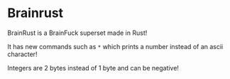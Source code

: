 # Brainrust
 BrainRust is a BrainFuck superset made in Rust!

 It has new commands such as `*` which prints a number instead of an ascii character!

 Integers are 2 bytes instead of 1 byte and can be negative!
